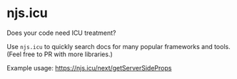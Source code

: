 # njs.icu

Does your code need ICU treatment?

Use `njs.icu` to quickly search docs for many popular frameworks and tools.
(Feel free to PR with more libraries.)

Example usage: https://njs.icu/next/getServerSideProps
